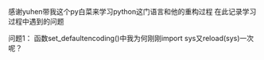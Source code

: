 感谢yuhen带我这个py白菜来学习python这门语言和他的重构过程
在此记录学习过程中遇到的问题

问题1：
函数set_defaultencoding()中我为何刚刚import sys又reload(sys)一次呢？

